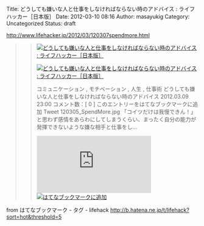 Title: どうしても嫌いな人と仕事をしなければならない時のアドバイス : ライフハッカー［日本版］
Date: 2012-03-10 08:16
Author: masayukig
Category: Uncategorized
Status: draft

<http://www.lifehacker.jp/2012/03/120307spendmore.html>  
  
  

> > ![](http://cdn-ak.favicon.st-hatena.com/?url=http%3A%2F%2Fwww.lifehacker.jp%2F)[どうしても嫌いな人と仕事をしなければならない時のアドバイス
> > :
> > ライフハッカー［日本版］](http://www.lifehacker.jp/2012/03/120307spendmore.html)
> >
> > [![どうしても嫌いな人と仕事をしなければならない時のアドバイス :
> > ライフハッカー［日本版］](http://cdn-ak.b.st-hatena.com/entryimage/84635705-1331303011.jpg "どうしても嫌いな人と仕事をしなければならない時のアドバイス : ライフハッカー［日本版］")](http://www.lifehacker.jp/2012/03/120307spendmore.html)
> >
> > コミュニケーション , モチベーション , 人生 , 仕事術
> > どうしても嫌いな人と仕事をしなければならない時のアドバイス
> > 2012.03.09 23:00 コメント数：\[ 0 \]
> > このエントリーをはてなブックマークに追加 Tweet 120305\_SpendMore.jpg
> > 「コイツだけは我慢できん！」と思わず感情をあらわにしてしまうくらい、まったく自分の能力が発揮できないような嫌な相手と仕事をし...
> >
> > [![はてなブックマーク -
> > どうしても嫌いな人と仕事をしなければならない時のアドバイス :
> > ライフハッカー［日本版］](http://b.hatena.ne.jp/entry/image/http://www.lifehacker.jp/2012/03/120307spendmore.html "はてなブックマーク - どうしても嫌いな人と仕事をしなければならない時のアドバイス : ライフハッカー［日本版］")](http://b.hatena.ne.jp/entry/http://www.lifehacker.jp/2012/03/120307spendmore.html)
> > [![はてなブックマークに追加](http://b.hatena.ne.jp/images/append.gif "はてなブックマークに追加")](http://b.hatena.ne.jp/append?http://www.lifehacker.jp/2012/03/120307spendmore.html)

  
  
from はてなブックマーク - タグ - lifehack
<http://b.hatena.ne.jp/t/lifehack?sort=hot&threshold=5>
